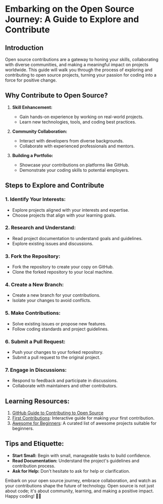# Embarking on the Open Source Journey: A Guide to Explore and Contribute

## Introduction

Open source contributions are a gateway to honing your skills, collaborating with diverse communities, and making a meaningful impact on projects worldwide. This guide will walk you through the process of exploring and contributing to open source projects, turning your passion for coding into a force for positive change.

## Why Contribute to Open Source?

1. **Skill Enhancement:**
   - Gain hands-on experience by working on real-world projects.
   - Learn new technologies, tools, and coding best practices.

2. **Community Collaboration:**
   - Interact with developers from diverse backgrounds.
   - Collaborate with experienced professionals and mentors.

3. **Building a Portfolio:**
   - Showcase your contributions on platforms like GitHub.
   - Demonstrate your coding skills to potential employers.

## Steps to Explore and Contribute

### 1. **Identify Your Interests:**
   - Explore projects aligned with your interests and expertise.
   - Choose projects that align with your learning goals.

### 2. **Research and Understand:**
   - Read project documentation to understand goals and guidelines.
   - Explore existing issues and discussions.

### 3. **Fork the Repository:**
   - Fork the repository to create your copy on GitHub.
   - Clone the forked repository to your local machine.

### 4. **Create a New Branch:**
   - Create a new branch for your contributions.
   - Isolate your changes to avoid conflicts.

### 5. **Make Contributions:**
   - Solve existing issues or propose new features.
   - Follow coding standards and project guidelines.

### 6. **Submit a Pull Request:**
   - Push your changes to your forked repository.
   - Submit a pull request to the original project.

### 7. **Engage in Discussions:**
   - Respond to feedback and participate in discussions.
   - Collaborate with maintainers and other contributors.

## Learning Resources:

1. [GitHub Guide to Contributing to Open Source](https://opensource.guide/how-to-contribute/)
2. [First Contributions](https://firstcontributions.github.io/): Interactive guide for making your first contribution.
3. [Awesome for Beginners](https://github.com/MunGell/awesome-for-beginners): A curated list of awesome projects suitable for beginners.

## Tips and Etiquette:

- **Start Small:** Begin with small, manageable tasks to build confidence.
- **Read Documentation:** Understand the project's guidelines and contribution process.
- **Ask for Help:** Don't hesitate to ask for help or clarification.

Embark on your open source journey, embrace collaboration, and watch as your contributions shape the future of technology. Open source is not just about code; it's about community, learning, and making a positive impact. Happy coding! &#128640;&#10024;
